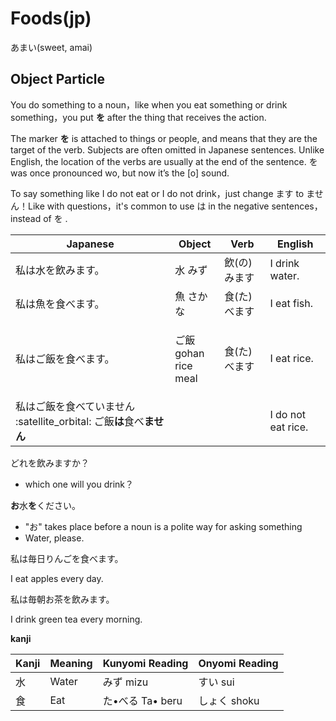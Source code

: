 # Foods(jp)

あまい(sweet, amai)

## **Object Particle**

You do something to a noun，like when you eat something or drink something，you put **を** after the thing that receives the action.

The marker **を** is attached to things or people, and means that they are the target of the verb. Subjects are often omitted in Japanese sentences. Unlike English, the location of the verbs are usually at the end of the sentence. を was once pronounced wo, but now it’s the \[o] sound.

To say something like I do not eat or I do not drink，just change ます to ません！Like with questions，it's common to use は in the negative sentences，instead of を .

| Japanese                                            | **Object**                   | **Verb** | **English**        |
| --------------------------------------------------- | ---------------------------- | -------- | ------------------ |
| 私は水を飲みます。                                           | 水 みず                         | 飲(の)みます  | I drink water.     |
| 私は魚を食べます。                                           | 魚 さかな                        | 食(た)べます  | I eat fish.        |
| 私はご飯を食べます。                                          | <p>ご飯 gohan<br>rice meal</p> | 食(た)べます  | I eat rice.        |
| 私はご飯を食べていません :satellite\_orbital:  ご飯**は**食べ**ません** |                              |          | I do not eat rice. |

どれを飲みますか？

* which one will you drink？

**お**水**を**ください。

* "お" takes place before a noun is a polite way for asking something
* Water, please.

私は毎日りんごを食べます。

I eat apples every day.

私は毎朝お茶を飲みます。

I drink green tea every morning.

**kanji**

| Kanji | Meaning | Kunyomi Reading | Onyomi Reading |
| ----- | ------- | --------------- | -------------- |
| 水     | Water   | みず mizu         | すい sui         |
| 食     | Eat     | た•べる Ta• beru   | しょく shoku      |
